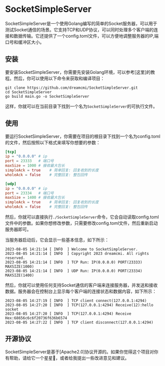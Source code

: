 # SocketSimpleServer

SocketSimpleServer是一个使用Golang编写的简单的Socket服务器，可以用于测试Socket通信的场景。它支持TCP和UDP协议，可以同时处理多个客户端的连接和数据传输。它还提供了一个config.toml文件，可以方便地调整服务器的IP,端口号和缓冲区大小。

## 安装

要安装SocketSimpleServer，你需要先安装Golang环境，可以参考[这里]的教程。然后，你可以使用以下命令来获取和编译项目：

```shell
git clone https://github.com/dreamcmi/SocketSimpleServer.git
cd SocketSimpleServer
go build main.go -o SocketSimpleServer
```

这样，你就可以在当前目录下找到一个名为`SocketSimpleServer`的可执行文件。

## 使用

要运行SocketSimpleServer，你需要在项目的根目录下找到一个名为config.toml的文件，然后按照以下格式来填写你想要的参数：

```toml
[tcp]
ip = "0.0.0.0" # ip
port = 23333   # 端口号
maxSize = 1000 # 接收最大包长
simpleAck = true    # 简单回复: 回复收到的长度
wholeAck = false    # 完整回复: 整包回传

[udp]
ip = "0.0.0.0" # ip
port = 23334   # 端口号
maxSize = 1400 # 接收最大包长
simpleAck = true    # 简单回复: 回复收到的长度
wholeAck = false    # 完整回复: 整包回传

```

然后，你就可以直接执行`./SocketSimpleServer`命令，它会自动读取config.toml文件中的参数。如果你想修改参数，只需要修改config.toml文件，然后重新启动服务器即可。

当服务器启动后，它会显示一些基本信息，如下所示：

```shell
2023-08-05 14:21:14 [ INFO  ] Welcome to SocketSimpleServer.
2023-08-05 14:21:14 [ INFO  ] Copyright 2023 dreamcmi. All rights reserved. 
2023-08-05 14:21:14 [ INFO  ] TCP Run: IP(0.0.0.0) PORT(23333) MAXSIZE(1000)
2023-08-05 14:21:14 [ INFO  ] UDP Run: IP(0.0.0.0) PORT(23334) MAXSIZE(1400)
```

然后，你就可以使用任何支持Socket通信的客户端来连接服务器，并发送和接收数据。服务器会在控制台上显示每个客户端的连接状态和数据内容，如下所示：

```shell
2023-08-05 14:27:19 [ INFO  ] TCP client connect(127.0.0.1:4294)
2023-08-05 14:27:20 [ INFO  ] TCP(127.0.0.1:4294) Receive(12):hello socket
2023-08-05 14:27:20 [ INFO  ] TCP(127.0.0.1:4294) Receive Hex:68656c6c6f20736f636b6574
2023-08-05 14:27:22 [ INFO  ] TCP client disconnect(127.0.0.1:4294)
```

## 开源协议

SocketSimpleServer是基于[Apache2.0]协议开源的。如果你觉得这个项目对你有帮助，请给它一个星星🌟，或者给我提出一些改进意见和建议。
